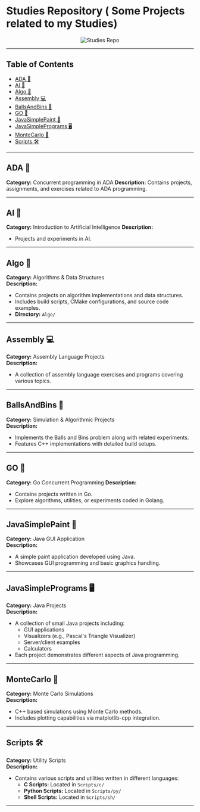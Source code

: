 # Studies Repository ( Some Projects related to my Studies)

<p align="center">
  <img src="https://img.shields.io/badge/Repo-Studies-blue?style=for-the-badge" alt="Studies Repo" />
</p>

---

## Table of Contents
- [ADA 🧩](#ada-)
- [AI 🤖](#ai-)
- [Algo 🔢](#algo-)
- [Assembly 💻](#assembly-)
- [BallsAndBins 🎲](#ballsandbins-)
- [GO 🐹](#go-)
- [JavaSimplePaint 🎨](#javasimplepaint-)
- [JavaSimplePrograms 🖥️](#javasimpleprograms-)
- [MonteCarlo 🎰](#montecarlo-)
- [Scripts 🛠️](#scripts-)


---

## ADA 🧩
**Category:** Concurrent programming in ADA
**Description:** Contains projects, assignments, and exercises related to ADA programming.

---

## AI 🤖
**Category:** Introduction to Artificial Intelligence
**Description:**  
- Projects and experiments in AI.  

---

## Algo 🔢
**Category:** Algorithms & Data Structures  
**Description:**  
- Contains projects on algorithm implementations and data structures.  
- Includes build scripts, CMake configurations, and source code examples.  
- **Directory:** `Algo/`

---

## Assembly 💻
**Category:** Assembly Language Projects  
**Description:**  
- A collection of assembly language exercises and programs covering various topics.

---

## BallsAndBins 🎲
**Category:** Simulation & Algorithmic Projects  
**Description:**  
- Implements the Balls and Bins problem along with related experiments.  
- Features C++ implementations with detailed build setups.

---

## GO 🐹
**Category:** Go Concurrent Programming
**Description:**  
- Contains projects written in Go.  
- Explore algorithms, utilities, or experiments coded in Golang.

---

## JavaSimplePaint 🎨
**Category:** Java GUI Application  
**Description:**  
- A simple paint application developed using Java.  
- Showcases GUI programming and basic graphics handling.

---

## JavaSimplePrograms 🖥️
**Category:** Java Projects  
**Description:**  
- A collection of small Java projects including:
  - GUI applications  
  - Visualizers (e.g., Pascal's Triangle Visualizer)  
  - Server/client examples  
  - Calculators  
- Each project demonstrates different aspects of Java programming.


---

## MonteCarlo 🎰
**Category:** Monte Carlo Simulations  
**Description:**  
- C++ based simulations using Monte Carlo methods.  
- Includes plotting capabilities via matplotlib-cpp integration.

---

## Scripts 🛠️
**Category:** Utility Scripts  
**Description:**  
- Contains various scripts and utilities written in different languages:
  - **C Scripts:** Located in `Scripts/c/`
  - **Python Scripts:** Located in `Scripts/py/`
  - **Shell Scripts:** Located in `Scripts/sh/`

---



